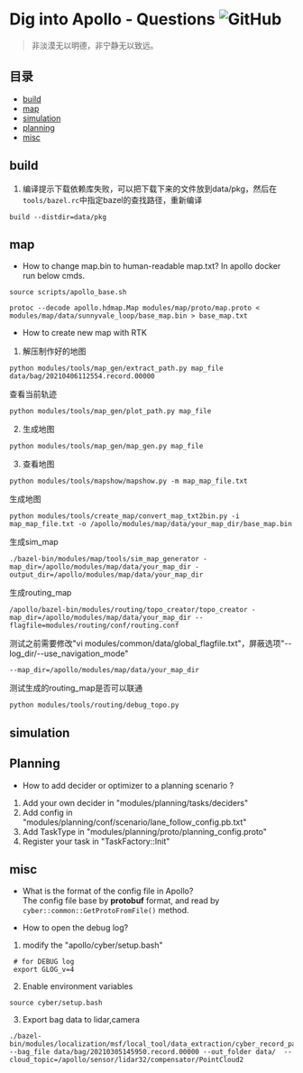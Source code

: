 # Dig into Apollo - Questions ![GitHub](https://img.shields.io/github/license/daohu527/Dig-into-Apollo.svg?style=popout)

> 非淡漠无以明德，非宁静无以致远。

## 目录

- [build](#build)
- [map](#map)
- [simulation](#simulation)
- [planning](#planning)
- [misc](#misc)


<a name="build" />

## build
1. 编译提示下载依赖库失败，可以把下载下来的文件放到data/pkg，然后在`tools/bazel.rc`中指定bazel的查找路径，重新编译
```
build --distdir=data/pkg
```

<a name="map" />

## map
* How to change map.bin to human-readable map.txt?
In apollo docker run below cmds.
```
source scripts/apollo_base.sh

protoc --decode apollo.hdmap.Map modules/map/proto/map.proto < modules/map/data/sunnyvale_loop/base_map.bin > base_map.txt
```

* How to create new map with RTK
1. 解压制作好的地图
```
python modules/tools/map_gen/extract_path.py map_file data/bag/20210406112554.record.00000
```
查看当前轨迹
```
python modules/tools/map_gen/plot_path.py map_file
```

2. 生成地图
```
python modules/tools/map_gen/map_gen.py map_file
```

3. 查看地图
```
python modules/tools/mapshow/mapshow.py -m map_map_file.txt
```


生成地图
```
python modules/tools/create_map/convert_map_txt2bin.py -i map_map_file.txt -o /apollo/modules/map/data/your_map_dir/base_map.bin
```

生成sim_map
```
./bazel-bin/modules/map/tools/sim_map_generator -map_dir=/apollo/modules/map/data/your_map_dir -output_dir=/apollo/modules/map/data/your_map_dir
```

生成routing_map
```
/apollo/bazel-bin/modules/routing/topo_creator/topo_creator -map_dir=/apollo/modules/map/data/your_map_dir --flagfile=modules/routing/conf/routing.conf
```

测试之前需要修改"vi modules/common/data/global_flagfile.txt"，屏蔽选项"--log_dir/--use_navigation_mode"
```
--map_dir=/apollo/modules/map/data/your_map_dir
```
测试生成的routing_map是否可以联通
```
python modules/tools/routing/debug_topo.py
```


<a name="simulation" />

## simulation


<a name="planning" />

## Planning

* How to add decider or optimizer to a planning scenario ?

1. Add your own decider in "modules/planning/tasks/deciders"
2. Add config in "modules/planning/conf/scenario/lane_follow_config.pb.txt"
3. Add TaskType in "modules/planning/proto/planning_config.proto"
4. Register your task in "TaskFactory::Init"


<a name="misc" />

## misc

* What is the format of the config file in Apollo?  
The config file base by **protobuf** format, and read by `cyber::common::GetProtoFromFile()` method.

* How to open the debug log?

1. modify the "apollo/cyber/setup.bash"
```
 # for DEBUG log 
 export GLOG_v=4 
```  
2. Enable environment variables
```
source cyber/setup.bash
```

3. Export bag data to lidar,camera
```
./bazel-bin/modules/localization/msf/local_tool/data_extraction/cyber_record_parser --bag_file data/bag/20210305145950.record.00000 --out_folder data/  --cloud_topic=/apollo/sensor/lidar32/compensator/PointCloud2
```
